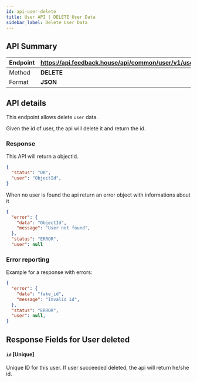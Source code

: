 ```yaml
---
id: api-user-delete
title: User API | DELETE User Data
sidebar_label: Delete User Data
---
```


## API Summary

| Endpoint | **https://api.feedback.house/api/common/user/v1/users/:id** |
| -------- | ---------------------------------------------------------- |
| Method   | **DELETE**                                                 |
| Format   | **JSON**                                                   |

## API details

This endpoint allows delete `user` data.

Given the id of user, the api will delete it and return the id.

### Response

This API will return a objectId.

```json
{
  "status": "OK",
  "user": "ObjectId",
}
```

When no user is found the api return an error object with informations about it

```json
{
  "error": {
    "data": "ObjectId",
    "message": "User not found",
  },
  "status": "ERROR",
  "user": null
```

### Error reporting

Example for a response with errors:

```json
{
  "error": {
    "data": "fake_id",
    "message": "Invalid id",
  },
  "status": "ERROR",
  "user": null,
}
```

## Response Fields for User deleted

#### `id` [Unique]

Unique ID for this user. If user succeeded deleted, the api will return he/she id.
